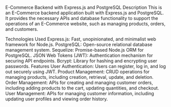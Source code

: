 E-Commerce Backend with Express.js and PostgreSQL
Description
This is an E-Commerce backend application built with Express.js and PostgreSQL. It provides the necessary APIs and database functionality to support the operations of an E-Commerce website, such as managing products, orders, and customers.

Technologies Used
Express.js: Fast, unopinionated, and minimalist web framework for Node.js.
PostgreSQL: Open-source relational database management system.
Sequelize: Promise-based Node.js ORM for PostgreSQL.
JSON Web Tokens (JWT): Authentication mechanism for securing API endpoints.
Bcrypt: Library for hashing and encrypting user passwords.
Features
User Authentication: Users can register, log in, and log out securely using JWT.
Product Management: CRUD operations for managing products, including creation, retrieval, update, and deletion.
Order Management: APIs for creating and managing customer orders, including adding products to the cart, updating quantities, and checkout.
User Management: APIs for managing customer information, including updating user profiles and viewing order history.
